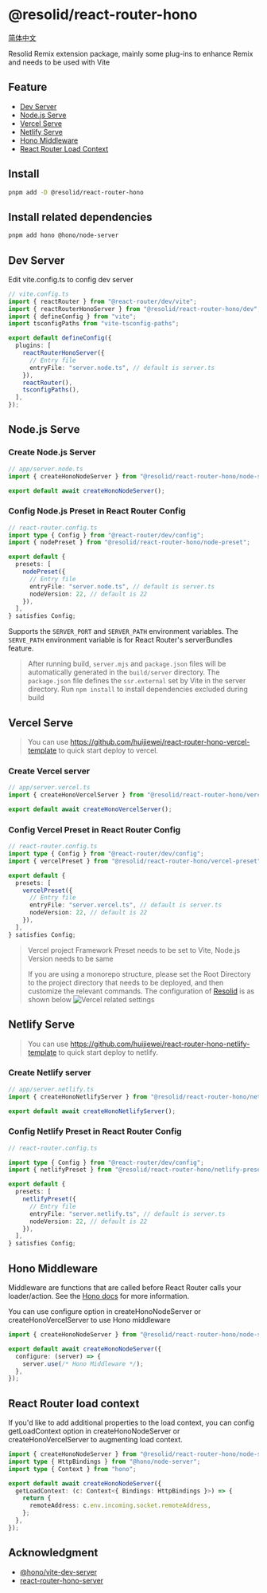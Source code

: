 # @resolid/react-router-hono

[简体中文](README.zh_CN.md)

Resolid Remix extension package, mainly some plug-ins to enhance Remix and needs to be used with Vite

## Feature

- [Dev Server](#dev-server)
- [Node.js Serve](#nodejs-serve)
- [Vercel Serve](#vercel-serve)
- [Netlify Serve](#netlify-serve)
- [Hono Middleware](#hono-middleware)
- [React Router Load Context](#remix-load-context)

## Install

```bash
pnpm add -D @resolid/react-router-hono
```

## Install related dependencies

```bash
pnpm add hono @hono/node-server
```

## Dev Server

Edit vite.config.ts to config dev server

```ts
// vite.config.ts
import { reactRouter } from "@react-router/dev/vite";
import { reactRouterHonoServer } from "@resolid/react-router-hono/dev";
import { defineConfig } from "vite";
import tsconfigPaths from "vite-tsconfig-paths";

export default defineConfig({
  plugins: [
    reactRouterHonoServer({
      // Entry file
      entryFile: "server.node.ts", // default is server.ts
    }),
    reactRouter(),
    tsconfigPaths(),
  ],
});
```

## Node.js Serve

### Create Node.js Server

```ts
// app/server.node.ts
import { createHonoNodeServer } from "@resolid/react-router-hono/node-server";

export default await createHonoNodeServer();
```

### Config Node.js Preset in React Router Config

```ts
// react-router.config.ts
import type { Config } from "@react-router/dev/config";
import { nodePreset } from "@resolid/react-router-hono/node-preset";

export default {
  presets: [
    nodePreset({
      // Entry file
      entryFile: "server.node.ts", // default is server.ts
      nodeVersion: 22, // default is 22
    }),
  ],
} satisfies Config;
```

Supports the `SERVER_PORT` and `SERVER_PATH` environment variables. The `SERVE_PATH` environment variable is
for React Router's serverBundles feature.

> After running build, `server.mjs` and `package.json` files will be automatically generated in the `build/server`
> directory. The `package.json` file defines the `ssr.external` set by Vite in the server directory. Run `npm install`
> to
> install dependencies excluded during build

## Vercel Serve

> You can use https://github.com/huijiewei/react-router-hono-vercel-template to quick start deploy to vercel.

### Create Vercel server

```ts
// app/server.vercel.ts
import { createHonoVercelServer } from "@resolid/react-router-hono/vercel-server";

export default await createHonoVercelServer();
```

### Config Vercel Preset in React Router Config

```ts
// react-router.config.ts
import type { Config } from "@react-router/dev/config";
import { vercelPreset } from "@resolid/react-router-hono/vercel-preset";

export default {
  presets: [
    vercelPreset({
      // Entry file
      entryFile: "server.vercel.ts", // default is server.ts
      nodeVersion: 22, // default is 22
    }),
  ],
} satisfies Config;
```

> Vercel project Framework Preset needs to be set to Vite, Node.js Version needs to be same
>
> If you are using a monorepo structure, please set the Root Directory to the project directory that needs to be
> deployed, and then customize the relevant commands. The configuration
> of [Resolid](https://github.com/huijiewei/resolid)
> is as shown below
> ![Vercel related settings](.github/assets/vercel-settings.png)

## Netlify Serve

> You can use https://github.com/huijiewei/react-router-hono-netlify-template to quick start deploy to netlify.

### Create Netlify server

```ts
// app/server.netlify.ts
import { createHonoNetlifyServer } from "@resolid/react-router-hono/netlify-server";

export default await createHonoNetlifyServer();
```

### Config Netlify Preset in React Router Config

```ts
// react-router.config.ts

import type { Config } from "@react-router/dev/config";
import { netlifyPreset } from "@resolid/react-router-hono/netlify-preset";

export default {
  presets: [
    netlifyPreset({
      // Entry file
      entryFile: "server.netlify.ts", // default is server.ts
      nodeVersion: 22, // default is 22
    }),
  ],
} satisfies Config;
```

## Hono Middleware

Middleware are functions that are called before React Router calls your loader/action. See
the [Hono docs](https://hono.dev/docs/guides/middleware) for more information.

You can use configure option in createHonoNodeServer or createHonoVercelServer to use Hono middleware

```ts
import { createHonoNodeServer } from "@resolid/react-router-hono/node-server";

export default await createHonoNodeServer({
  configure: (server) => {
    server.use(/* Hono Middleware */);
  },
});
```

## React Router load context

If you'd like to add additional properties to the load context, you can config getLoadContext option in
createHonoNodeServer or createHonoVercelServer to augmenting load context.

```ts
import { createHonoNodeServer } from "@resolid/react-router-hono/node-server";
import type { HttpBindings } from "@hono/node-server";
import type { Context } from "hono";

export default await createHonoNodeServer({
  getLoadContext: (c: Context<{ Bindings: HttpBindings }>) => {
    return {
      remoteAddress: c.env.incoming.socket.remoteAddress,
    };
  },
});
```

## Acknowledgment

- [@hono/vite-dev-server](https://github.com/honojs/vite-plugins/tree/main/packages/dev-server)
- [react-router-hono-server](https://github.com/rphlmr/react-router-hono-server)
